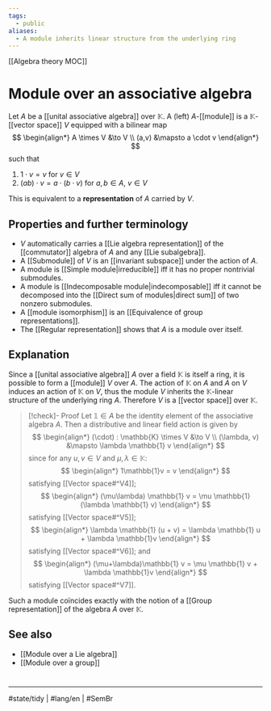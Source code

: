 ```yaml
---
tags:
  - public
aliases:
  - A module inherits linear structure from the underlying ring
---
```

[[Algebra theory MOC]]
# Module over an associative algebra

Let $A$ be a [[unital associative algebra]] over $\mathbb{K}$.
A (left) $A$-[[module]] is a $\mathbb{K}$-[[vector space]] $V$ equipped with a bilinear map
$$
\begin{align*}
A \times V &\to V \\
(a,v) &\mapsto a \cdot v
\end{align*}
$$
such that

1. $1 \cdot v = v$ for $v \in V$
2. $(ab)\cdot v = a \cdot(b \cdot v)$ for $a,b \in A$, $v \in V$

This is equivalent to a **representation** of $A$ carried by $V$.

## Properties and further terminology

- $V$ automatically carries a [[Lie algebra representation]] of the [[commutator]] algebra of $A$ and any [[Lie subalgebra]].
- A [[Submodule]] of $V$ is an [[invariant subspace]] under the action of $A$.
- A module is [[Simple module|irreducible]] iff it has no proper nontrivial submodules.
- A module is [[Indecomposable module|indecomposable]] iff it cannot be decomposed into the [[Direct sum of modules|direct sum]] of two nonzero submodules.
- A [[module isomorphism]] is an [[Equivalence of group representations]].
- The [[Regular representation]] shows that $A$ is a module over itself.

## Explanation

Since a [[unital associative algebra]] $A$ over a field $\mathbb{K}$ is itself a ring,
it is possible to form a [[module]] $V$ over $A$.
The action of $\mathbb{K}$ on $A$ and $A$ on $V$ induces an action of $\mathbb{K}$ on $V$,
thus the module $V$ inherits the $\mathbb{K}$-linear structure of the underlying ring $A$.
Therefore $V$ is a [[vector space]] over $\mathbb{K}$. 

> [!check]- Proof
> Let $\mathbb{1} \in A$ be the identity element of the associative algebra $A$.
> Then a distributive and linear field action is given by
> $$
> \begin{align*}
> (\cdot) : \mathbb{K} \times V &\to V \\
> (\lambda, v) &\mapsto \lambda \mathbb{1} v
> \end{align*}
> $$
> since for any $u,v \in V$ and $\mu,\lambda \in \mathbb{K}$:
> $$
> \begin{align*}
> 1\mathbb{1}v  = v
> \end{align*}
> $$
> satisfying [[Vector space#^V4]]; 
> $$
> \begin{align*}
> (\mu\lambda) \mathbb{1} v = \mu \mathbb{1} (\lambda \mathbb{1} v)
> \end{align*}
> $$
> satisfying [[Vector space#^V5]]; 
> $$
> \begin{align*}
> \lambda \mathbb{1} (u + v) = \lambda \mathbb{1} u + \lambda \mathbb{1}v
> \end{align*}
> $$
> satisfying [[Vector space#^V6]]; and
> $$
> \begin{align*}
> (\mu+\lambda)\mathbb{1} v = \mu \mathbb{1} v + \lambda \mathbb{1}v
> \end{align*}
> $$
> satisfying [[Vector space#^V7]].
> <span class="QED"/>

Such a module coïncides exactly with the notion of a [[Group representation]] of the algebra $A$ over $\mathbb{K}$.

## See also

- [[Module over a Lie algebra]]
- [[Module over a group]]

#
---
#state/tidy | #lang/en | #SemBr
